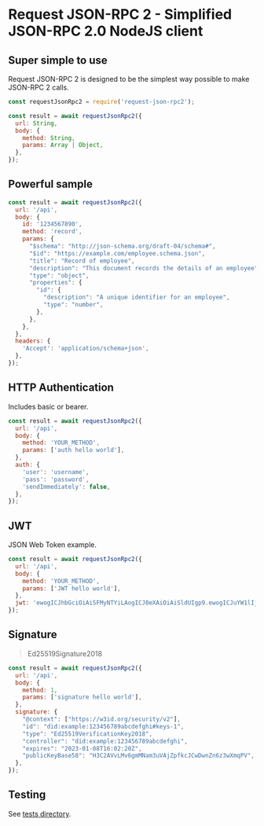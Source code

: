 # Request JSON-RPC 2 - Simplified JSON-RPC 2.0 NodeJS client

## Super simple to use

Request JSON-RPC 2 is designed to be the simplest way possible to make JSON-RPC 2 calls.

```javascript
const requestJsonRpc2 = require('request-json-rpc2');

const result = await requestJsonRpc2({
  url: String,
  body: {
    method: String,
    params: Array | Object,
  },
});
```

## Powerful sample

```javascript
const result = await requestJsonRpc2({
  url: '/api',
  body: {
    id: '1234567890',
    method: 'record',
    params: {
      "$schema": "http://json-schema.org/draft-04/schema#",
      "$id": "https://example.com/employee.schema.json",
      "title": "Record of employee",
      "description": "This document records the details of an employee",
      "type": "object",
      "properties": {
        "id": {
          "description": "A unique identifier for an employee",
          "type": "number",
        },
      },
    },
  },
  headers: {
    'Accept': 'application/schema+json',
  },
});
```

## HTTP Authentication

Includes basic or bearer.

```javascript
const result = await requestJsonRpc2({
  url: '/api',
  body: {
    method: 'YOUR_METHOD',
    params: ['auth hello world'],
  }, 
  auth: {
    'user': 'username',
    'pass': 'password',
    'sendImmediately': false,
  },
});
```

## JWT

JSON Web Token example.

```javascript
const result = await requestJsonRpc2({
  url: '/api',
  body: {
    method: 'YOUR_METHOD',
    params: ['JWT hello world'],
  }, 
  jwt: 'ewogICJhbGciOiAiSFMyNTYiLAogICJ0eXAiOiAiSldUIgp9.ewogICJuYW1lIjogIlJlcXVlc3QgSlNPTi1SUEMgMi4wIgp9',
});
```

## Signature

> Ed25519Signature2018

```javascript
const result = await requestJsonRpc2({
  url: '/api',
  body: {
    method: 1,
    params: ['signature hello world'],
  },
  signature: {
    "@context": ["https://w3id.org/security/v2"],
    "id": "did:example:123456789abcdefghi#keys-1",
    "type": "Ed25519VerificationKey2018",
    "controller": "did:example:123456789abcdefghi",
    "expires": "2023-01-08T16:02:20Z",
    "publicKeyBase58": "H3C2AVvLMv6gmMNam3uVAjZpfkcJCwDwnZn6z3wXmqPV",
  },
});
```

## Testing
See [tests directory](https://github.com/qertis/request-json-rpc2/tree/master/tests).
